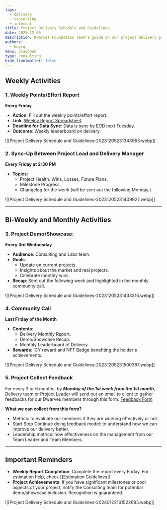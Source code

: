 ```yaml
---
tags:
  - delivery
  - consulting
  - internal
title: Project Delivery Schedule and Guidelines
date: 2023-12-05
description: Dwarves Foundation Team's guide on our project delivery process. This post will serve as your go-to resource for understanding our weekly, bi-weekly, and monthly activities, ensuring that we stay on track and excel in our deliveries as well as handle feedback.
authors:
  - huytq
menu: playbook
type: consulting
hide_frontmatter: false
---
```

## Weekly Activities

### 1. Weekly Points/Effort Report
**Every Friday**
- **Action**: Fill out the weekly points/effort report.
- **Link**: [Weekly Report Spreadsheet](https://docs.google.com/spreadsheets/d/1KXUVyDrC9199Dp6wpT6ovIkIvZRtf455eaqwZmvTAFU/edit#gid=0).
- **Deadline for Data Sync**: Data is sync by EOD next Tuesday.
- **Outcome**: Weekly leaderboard on delivery.

![[Project Delivery Schedule and Guidelines-20231205231343953.webp]]

### 2. Sync-Up Between Project Lead and Delivery Manager
**Every Friday at 2:30 PM**

- **Topics**:
	- Project Health: Wins, Losses, Future Plans.
	- Milestone Progress.
	- Changelog for the week (will be sent out the following Monday.)

![[Project Delivery Schedule and Guidelines-20231205231409927.webp]]

---

## Bi-Weekly and Monthly Activities

### 3. Project Demo/Showcase:
**Every 3rd Wednesday**

- **Audience**: Consulting and Labs team.
- **Goals**:
	- Update on current projects.
	- Insights about the market and real projects.
	- Celebrate monthly wins.
- **Recap**: Sent out the following week and highlighted in the monthly community call.

![[Project Delivery Schedule and Guidelines-20231205231433316.webp]]

### 4. Community Call
**Last Friday of the Month**

- **Contents**:
	- Delivery Monthly Report.
	- Demo/Showcase Recap.
	- Monthly Leaderboard of Delivery.
- **Rewards**: ICY reward and NFT Badge benefiting the holder's achievements.

![[Project Delivery Schedule and Guidelines-20231205231500387.webp]]

### 5. Project Collect Feedback
For every 3 or 6 months, by _**Monday of the 1st week from the 1st month**_, Delivery team or Project Leader will send out an email to client to gather feedbacks for our Dwarves members through this form: [Feedback Form](https://docs.google.com/forms/d/e/1FAIpQLScVkRDy9w5_j_Tkj2MXs2Yi_n8yTUqNNBqy8w1-E3Beauodsw/viewform)

**What we can collect from this form?**

- Metrics: to evaluate our members if they are working effectively or not.
- Start Stop Continue doing feedback model: to understand how we can improve our delivery better.
- Leadership metrics: how effectiveness on the management from our Team Leader and Team Members.

---

## Important Reminders
- **Weekly Report Completion**: Complete the report every Friday. For estimation help, check [[Estimation Guidelines]].
- **Project Achievements**: If you have significant milestones or cool aspects of your project, notify the Consulting team for potential demo/showcase inclusion. Recognition is guaranteed.

![[Project Delivery Schedule and Guidelines-20240122161522695.webp]]